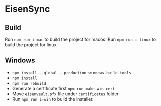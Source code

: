 # EisenSync

## Build

Run `npm run i-mac` to build the project for macos.
Run `npm run i-linux` to build the project for linux.

## Windows
- `npm install --global --production windows-build-tools`
- `npm install`
- `npm run rebuild`
- Generate a certificate first `npm run make-win-cert`
- Move `eisenvault.pfx` file under `certificates` folder
- Run `npm run i-win` to build the installer.
